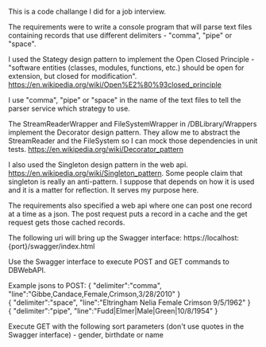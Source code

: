  This is a code challange I did for a job interview.

The requirements were to write a console program that will parse text files containing records that use different delimiters - "comma", "pipe" or "space".

I used the Stategy design pattern to implement the Open Closed Principle - "software entities (classes, modules, functions, etc.) should be open for extension, but closed for modification". https://en.wikipedia.org/wiki/Open%E2%80%93closed_principle 

I use "comma", "pipe" or "space" in the name of the text files to tell the parser service which strategy to use. 

The StreamReaderWrapper and FileSystemWrapper in /DBLibrary/Wrappers implement the Decorator design pattern. They allow me to abstract the StreamReader and the FileSystem so I can mock those dependencies in unit tests. https://en.wikipedia.org/wiki/Decorator_pattern

I also used the Singleton design pattern in the web api. https://en.wikipedia.org/wiki/Singleton_pattern. Some people claim that singleton is really an anti-pattern. I suppose that depends on how it is used and it is a matter for reflection. It serves my purpose here.

The requirements also specified a web api where one can post one record at a time as a json. The post request puts a record in a cache and the get request gets those cached records.

The following uri will bring up the Swagger interface:
https://localhost:{port}/swagger/index.html

Use the Swagger interface to execute POST and GET commands to DBWebAPI.

Example jsons to POST:
{ "delimiter":"comma", "line":"Gibbe,Candace,Female,Crimson,3/28/2010" }   
{ "delimiter":"space", "line":"Eltringham Nelia Female Crimson 9/5/1962" }   
{ "delimiter":"pipe", "line":"Fudd|Elmer|Male|Green|10/8/1954" }

Execute GET with the following sort parameters (don't use quotes in the Swagger interface) - 
gender,
birthdate or 
name 
